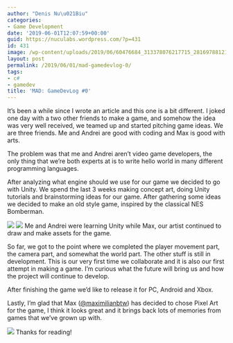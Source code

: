 ```yaml
---
author: "Denis Nu\u021Biu"
categories:
- Game Development
date: '2019-06-01T12:07:59+00:00'
guid: https://nuculabs.wordpress.com/?p=431
id: 431
image: /wp-content/uploads/2019/06/60476684_313378076217715_2816978812183511040_n.gif
layout: post
permalink: /2019/06/01/mad-gamedevlog-0/
tags:
- c#
- gamedev
title: 'MAD: GameDevLog #0'
---
```

It’s been a while since I wrote an article and this one is a bit different. I joked one day with a two other friends to make a game, and somehow the idea was very well received, we teamed up and started pitching game ideas. We are three friends. Me and Andrei are good with coding and Max is good with arts.


The problem was that me and Andrei aren’t video game developers, the only thing that we’re both experts at is to write hello world in many different programming languages.


After analyzing what engine should we use for our game we decided to go with Unity. We spend the last 3 weeks making concept art, doing Unity tutorials and brainstorming ideas for our game. After gathering some ideas we decided to make an old style game, inspired by the classical NES Bomberman.


[![](https://res.cloudinary.com/practicaldev/image/fetch/s--4blfgpSl--/c_limit%2Cf_auto%2Cfl_progressive%2Cq_auto%2Cw_880/https://thepracticaldev.s3.amazonaws.com/i/xfqkhsg9bwj9vm9cu74m.jpg)](https://res.cloudinary.com/practicaldev/image/fetch/s--4blfgpSl--/c_limit%2Cf_auto%2Cfl_progressive%2Cq_auto%2Cw_880/https://thepracticaldev.s3.amazonaws.com/i/xfqkhsg9bwj9vm9cu74m.jpg)
[![](https://res.cloudinary.com/practicaldev/image/fetch/s--sxOGruTa--/c_limit%2Cf_auto%2Cfl_progressive%2Cq_auto%2Cw_880/https://thepracticaldev.s3.amazonaws.com/i/073q3woesoa8gml4zgr9.jpg)](https://res.cloudinary.com/practicaldev/image/fetch/s--sxOGruTa--/c_limit%2Cf_auto%2Cfl_progressive%2Cq_auto%2Cw_880/https://thepracticaldev.s3.amazonaws.com/i/073q3woesoa8gml4zgr9.jpg)
Me and Andrei were learning Unity while Max, our artist continued to draw and make assets for the game.


So far, we got to the point where we completed the player movement part, the camera part, and somewhat the world part. The other stuff is still in development. This is our very first time we collaborate and it is also our first attempt in making a game. I’m curious what the future will bring us and how the project will continue to develop.


After finishing the game we’d like to release it for PC, Android and Xbox.


Lastly, I’m glad that Max ([@maximilianbtw](https://www.instagram.com/maximilianbtw/)) has decided to chose Pixel Art for the game, I think it looks great and it brings back lots of memories from games that we’ve grown up with.


[![](https://res.cloudinary.com/practicaldev/image/fetch/s--IbTgAQYr--/c_limit%2Cf_auto%2Cfl_progressive%2Cq_auto%2Cw_880/https://thepracticaldev.s3.amazonaws.com/i/f21f1xnhfbhmiqzeotbb.png)](https://res.cloudinary.com/practicaldev/image/fetch/s--IbTgAQYr--/c_limit%2Cf_auto%2Cfl_progressive%2Cq_auto%2Cw_880/https://thepracticaldev.s3.amazonaws.com/i/f21f1xnhfbhmiqzeotbb.png)
Thanks for reading!